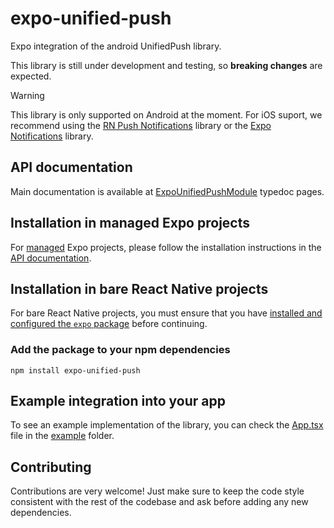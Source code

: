 # expo-unified-push

Expo integration of the android UnifiedPush library.

This library is still under development and testing, so **breaking changes** are expected.

> [!WARNING]  
> This library is only supported on Android at the moment. For iOS suport, we recommend using the [RN Push Notifications](https://github.com/react-native-push-notification/ios) library or the [Expo Notifications](https://docs.expo.dev/versions/latest/sdk/notifications/) library.

## API documentation

Main documentation is available at [ExpoUnifiedPushModule](https://juandjara.github.io/expo-unified-push/classes/ExpoUnifiedPushModule.html) typedoc pages.

## Installation in managed Expo projects

For [managed](https://docs.expo.dev/archive/managed-vs-bare/) Expo projects, please follow the installation instructions in the [API documentation](#api-documentation).

## Installation in bare React Native projects

For bare React Native projects, you must ensure that you have [installed and configured the `expo` package](https://docs.expo.dev/bare/installing-expo-modules/) before continuing.

### Add the package to your npm dependencies

```
npm install expo-unified-push
```

## Example integration into your app

To see an example implementation of the library, you can check the [App.tsx](./example/App.tsx) file in the [example](./example) folder.

## Contributing

Contributions are very welcome! Just make sure to keep the code style consistent with the rest of the codebase and ask before adding any new dependencies.
